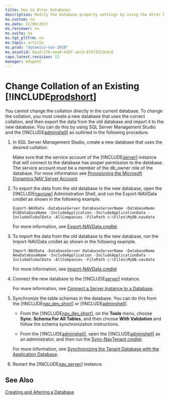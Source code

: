 ```yaml
---
title: How to Alter Databases
description: Modify the Database property settings by using the Alter Database window, which gives you access to the same settings as the New Database window.
ms.custom: na
ms.date: 11/09/2017
ms.reviewer: na
ms.suite: na
ms.tgt_pltfrm: na
ms.topic: article
ms.prod: "dynamics-nav-2018"
ms.assetid: 0aa2c178-eea8-41bf-aecd-87d71552b4c6
caps.latest.revision: 12
manager: edupont
---
```

# Change Collation of an Existing [!INCLUDE[prodshort](../developer/includes/prodshort.md)]

You cannot change the collation directly in the current database. To change the collation, you must create a new database that uses the correct collation, and then export the data from the old database and import it to the new database. You can do this by using SQL Server Management Studio and the [!INCLUDE[adminshell](../developer/includes/adminshell.md)] as outlined in the following procedure.  

1.  In SQL Server Management Studio, create a new database that uses the desired collation.  

     Make sure that the service account of the [!INCLUDE[server](../developer/includes/server.md)] instance that will connect to the database has proper permission to the database. The service account must be a member of the db\_owner role of the database. For more information see [Provisioning the Microsoft Dynamics NAV Server Account](../deployment/provision-server-account.md).  

2.  To export the data from the old database to the new database, open the [!INCLUDE[navnow](../developer/includes/navnow_md.md)] Administration Shell, and run the Export-NAVData cmdlet as shown in the following example.  

    ```  
    Export-NAVData -DatabaseServer DatabaseServerName -DatabaseName OldDatabaseName -IncludeApplication -IncludeApplicationData -IncludeGlobalData -AllCompanies -FilePath c:\Files\MyDB.navdata  
    ```  

     For more information, see [Export-NAVData cmdlet](http://go.microsoft.com/fwlink/?LinkID=401400).  

3.  To import the data from the old database to the new database, run the Import-NAVData cmdlet as shown in the following example.  

    ```  
    Import-NAVData -DatabaseServer DatabaseServerName -DatabaseName NewDatabaseName -IncludeApplication -IncludeApplicationData -IncludeGlobalData -AllCompanies -FilePath c:\Files\MyDB.navdata  

    ```  

     For more information, see [Import-NAVData cmdlet](http://go.microsoft.com/fwlink/?LinkID=401402)  

4.  Connect the new database to the [!INCLUDE[server](../developer/includes/server.md)] instance.  

     For more information, see [Connect a Server Instance to a Database](../administration/connect-server-to-database.md).  

5.  Synchronize the table schemas in the database. You can do this from the [!INCLUDE[nav_dev_short](../developer/includes/nav_dev_short_md.md)] or [!INCLUDE[adminshell](../developer/includes/adminshell.md)].  

    -   From the [!INCLUDE[nav_dev_short](../developer/includes/nav_dev_short_md.md)], on the **Tools** menu, choose **Sync. Schema For All Tables**, and then choose **With Validation** and follow the schema synchronization instructions.  

    -   From the [!INCLUDE[adminshell](../developer/includes/adminshell.md)], open the [!INCLUDE[adminshell](../developer/includes/adminshell.md)] as an administrator, and then run the [Sync-NavTenant cmdlet](http://go.microsoft.com/fwlink/?LinkID=401399).

    For more information, see [Synchronizing the Tenant Database with the Application Database](../administration/synchronize-tenant-database-and-application-database.md).  

6.  Restart the [!INCLUDE[nav_server](../developer/includes/nav_server_md.md)] instance.  


## See Also  
 [Creating and Altering a  Database](cside-create-databases.md)
